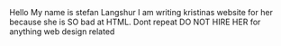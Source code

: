 <title>Kristina Gatto</title>
<body>Hello My name is stefan Langshur I am writing kristinas website for her because she is SO bad at HTML. Dont repeat DO NOT HIRE HER for anything web design related
</body>
